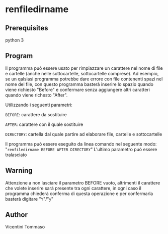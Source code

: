 # renfiledirname


## Prerequisites

python 3

## Program

Il programma può essere usato per rimpiazzare un carattere nel nome di file e cartelle (anche nelle sottocartelle, sottocartelle comprese).
Ad esempio, se un qalsiasi programma potrebbe dare errore con file contenenti spazi nel nome del file, con questo programma basterà inserire lo spazio quando viene richiesto "Before" e confermare senza aggiungere altri caratteri quando viene richesto "After".

Utilizzando i seguenti parametri:

`BEFORE`: carattere da sostituire

`AFTER`: carattere con il quale sostituire

`DIRECTORY`: cartella dal quale partire ad elaborare file, cartelle e sottocartelle

Il programma può essere eseguito da linea comando nel seguente modo: "`renfiledirname BEFORE AFTER DIRECTORY`" L'ultimo parametro può essere tralasciato

## Warning

Attenzione a non lasciare il parametro BEFORE vuoto, altrimenti il carattere che volete inserire sarà presente tra ogni carattere, in ogni caso il programma chiederà conferma di questa operazione e per confermarla basterà digitare "`Y`"/"`y`"

## Author

Vicentini Tommaso
